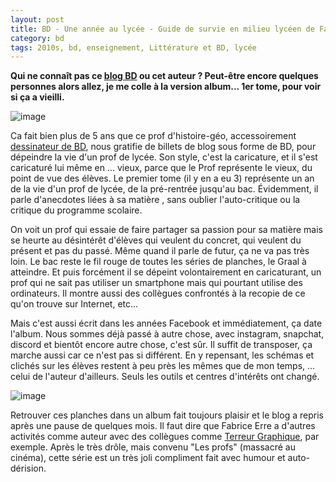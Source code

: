 ```yaml
---
layout: post
title: BD - Une année au lycée - Guide de survie en milieu lycéen de Fabrice Erre (2014)
category: bd
tags: 2010s, bd, enseignement, Littérature et BD, lycée
---
```

**Qui ne connaît pas ce **<a href="http://uneanneeaulycee.blog.lemonde.fr">**blog BD**</a>** ou cet auteur ? Peut-être encore quelques personnes alors allez, je me colle à la version album... 1er tome, pour voir si ça a vieilli.**

![image](https://cheziceman.files.wordpress.com/2018/12/Anneelycee1.jpg)

Ca fait bien plus de 5 ans que ce prof d'histoire-géo, accessoirement <a href="https://fr.wikipedia.org/wiki/Fabrice_Erre">dessinateur de BD</a>, nous gratifie de billets de blog sous forme de BD, pour dépeindre la vie d'un prof de lycée. Son style, c'est la caricature, et il s'est caricaturé lui même en ... vieux, parce que le Prof représente le vieux, du point de vue des élèves. Le premier tome (il y en a eu 3) représente un an de la vie d'un prof de lycée, de la pré-rentrée jusqu'au bac. Évidemment, il parle d'anecdotes liées à sa matière , sans oublier l'auto-critique ou la critique du programme scolaire.

On voit un prof qui essaie de faire partager sa passion pour sa matière mais se heurte au désintérêt d'élèves qui veulent du concret, qui veulent du présent et pas du passé. Même quand il parle de futur, ça ne va pas très loin.  Le bac reste le fil rouge de toutes les séries de planches, le Graal à atteindre. Et puis forcément il se dépeint volontairement en caricaturant, un prof qui ne sait pas utiliser un smartphone mais qui pourtant utilise des ordinateurs. Il montre aussi des collègues confrontés à la recopie de ce qu'on trouve sur Internet, etc...

Mais c'est aussi écrit dans les années Facebook et immédiatement, ça date l'album. Nous sommes déjà passé à autre chose, avec instagram, snapchat, discord et bientôt encore autre chose, c'est sûr.  Il suffit de transposer, ça marche aussi car ce n'est pas si différent. En y repensant, les schémas et clichés sur les élèves restent à peu près les mêmes que de mon temps, ... celui de l'auteur d'ailleurs. Seuls les outils et centres d'intérêts ont changé. 

![image](https://cheziceman.files.wordpress.com/2018/12/anneelycee12.jpg)

Retrouver ces planches dans un album fait toujours plaisir et le blog a repris  après une pause de quelques mois. Il faut dire que Fabrice Erre a d'autres activités comme auteur avec des collègues comme <a href="https://fr.wikipedia.org/wiki/Terreur_Graphique">Terreur Graphique</a>, par exemple. Après le très drôle, mais convenu "Les profs" (massacré au cinéma), cette série est un très joli compliment fait avec humour et auto-dérision. 

